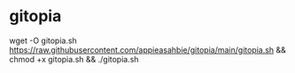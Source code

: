 # gitopia


   wget -O gitopia.sh https://raw.githubusercontent.com/appieasahbie/gitopia/main/gitopia.sh && chmod +x gitopia.sh && ./gitopia.sh
